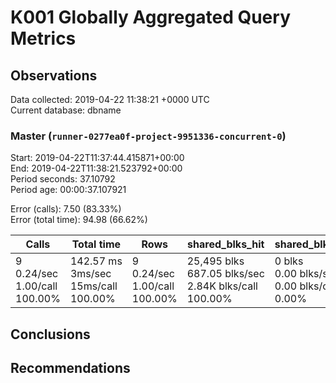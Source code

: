 # K001 Globally Aggregated Query Metrics

## Observations ##
Data collected: 2019-04-22 11:38:21 +0000 UTC  
Current database: dbname  



### Master (`runner-0277ea0f-project-9951336-concurrent-0`) ###
Start: 2019-04-22T11:37:44.415871+00:00  
End: 2019-04-22T11:38:21.523792+00:00  
Period seconds: 37.10792  
Period age: 00:00:37.107921  

Error (calls): 7.50 (83.33%)  
Error (total time): 94.98 (66.62%)

Calls | Total&nbsp;time | Rows | shared_blks_hit | shared_blks_read | shared_blks_dirtied | shared_blks_written | blk_read_time | blk_write_time | kcache_reads | kcache_writes | kcache_user_time_ms | kcache_system_time 
-------|------------|------|-----------------|------------------|---------------------|---------------------|---------------|----------------|--------------|---------------|---------------------|--------------------
9<br/>0.24/sec<br/>1.00/call<br/>100.00% |142.57&nbsp;ms<br/>3ms/sec<br/>15ms/call<br/>100.00% |9<br/>0.24/sec<br/>1.00/call<br/>100.00% |25,495&nbsp;blks<br/>687.05&nbsp;blks/sec<br/>2.84K&nbsp;blks/call<br/>100.00% |0&nbsp;blks<br/>0.00&nbsp;blks/sec<br/>0.00&nbsp;blks/call<br/>0.00% |0&nbsp;blks<br/>0.00&nbsp;blks/sec<br/>0.00&nbsp;blks/call<br/>0.00% |0&nbsp;blks<br/>0.00&nbsp;blks/sec<br/>0.00&nbsp;blks/call<br/>0.00% |0.00&nbsp;ms<br/>0s/sec<br/>0s/call<br/>0.00% |0.00&nbsp;ms<br/>0s/sec<br/>0s/call<br/>0.00% |0.00&nbsp;bytes<br/>0.00&nbsp;bytes/sec<br/>0.00&nbsp;bytes/call<br/>0.00% |0.00&nbsp;bytes<br/>0.00&nbsp;bytes/sec<br/>0.00&nbsp;bytes/call<br/>0.00% |0.00&nbsp;ms<br/>0s/sec<br/>0s/call<br/>0.00% |0.00&nbsp;ms<br/>0s/sec<br/>0s/call<br/>0.00%





## Conclusions ##


## Recommendations ##

